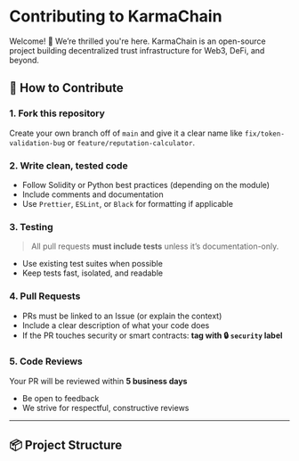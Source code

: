 # Contributing to KarmaChain

Welcome! 👋 We’re thrilled you're here. KarmaChain is an open-source project building decentralized trust infrastructure for Web3, DeFi, and beyond.

## 🚀 How to Contribute

### 1. Fork this repository
Create your own branch off of `main` and give it a clear name like `fix/token-validation-bug` or `feature/reputation-calculator`.

### 2. Write clean, tested code
- Follow Solidity or Python best practices (depending on the module)
- Include comments and documentation
- Use `Prettier`, `ESLint`, or `Black` for formatting if applicable

### 3. Testing
> All pull requests **must include tests** unless it’s documentation-only.

- Use existing test suites when possible
- Keep tests fast, isolated, and readable

### 4. Pull Requests
- PRs must be linked to an Issue (or explain the context)
- Include a clear description of what your code does
- If the PR touches security or smart contracts: **tag with 🔒 `security` label**

### 5. Code Reviews
Your PR will be reviewed within **5 business days**
- Be open to feedback
- We strive for respectful, constructive reviews

---

## 📦 Project Structure



